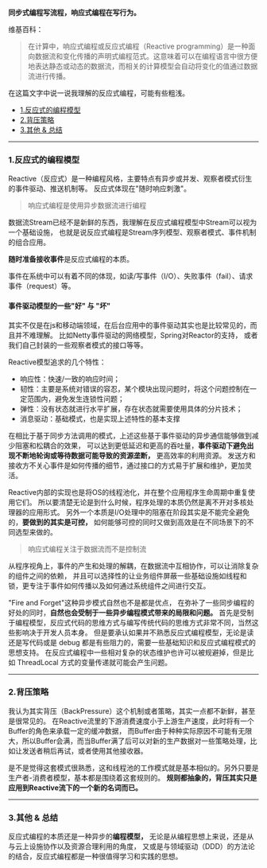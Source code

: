**同步式编程写流程，响应式编程在写行为。**

维基百科：

> 在计算中，响应式编程或反应式编程（Reactive programming）是一种面向数据流和变化传播的声明式编程范式。这意味着可以在编程语言中很方便地表达静态或动态的数据流，而相关的计算模型会自动将变化的值通过数据流进行传播。

在这篇文字中说一说我理解的反应式编程，可能有些粗浅。

- [1.反应式的编程模型](https://github.com/BBLLMYD/blog/blob/master/blogs/%E6%B5%85%E6%9E%90Reactive%E6%A8%A1%E5%9E%8B.md#1%E5%8F%8D%E5%BA%94%E5%BC%8F%E7%9A%84%E7%BC%96%E7%A8%8B%E6%A8%A1%E5%9E%8B)
- [2.背压策略](https://github.com/BBLLMYD/blog/blob/master/blogs/%E6%B5%85%E6%9E%90Reactive%E6%A8%A1%E5%9E%8B.md#2%E8%83%8C%E5%8E%8B%E7%AD%96%E7%95%A5)
- [3.其他 & 总结](https://github.com/BBLLMYD/blog/blob/master/blogs/%E6%B5%85%E6%9E%90Reactive%E6%A8%A1%E5%9E%8B.md#3%E5%85%B6%E4%BB%96--%E6%80%BB%E7%BB%93)

---

### 1.反应式的编程模型

Reactive（反应式）是一种编程风格，主要特点有异步或并发、观察者模式衍生的事件驱动、推送机制等。
反应式体现在"随时响应刺激"。

> 响应式编程是使用异步数据流进行编程

数据流Stream已经不是新鲜的东西，我理解在反应式编程模型中Stream可以视为一个基础设施，
也就是说反应式编程是Stream序列模型、观察者模式、事件机制的组合应用。

**随时准备接收事件**是反应式编程的本质。

事件在系统中可以有着不同的体现，如读/写事件（I/O）、失败事件（fail）、请求事件（request）等。

#### 事件驱动模型的一些"好" 与 "坏" 

其实不仅是在js和移动端领域，在后台应用中的事件驱动其实也是比较常见的，而且并不难理解。
比如Netty事件驱动的网络模型，Spring对Reactor的支持，
或者我们自己封装的一些观察者模式的接口等等。

Reactive模型追求的几个特性：

- 响应性：快速/一致的响应时间；
- 韧性：主要是系统对错误的容忍，某个模块出现问题时，将这个问题控制在一定范围内，避免发生连锁性问题；
- 弹性：没有状态就进行水平扩展，存在状态就需要使用具体的分片技术；
- 消息驱动：基础模式，也是实现上述特性的基本支撑

在相比于基于同步方法调用的模式，上述这些基于事件驱动的异步通信能够做到减少阻塞和松耦合的效果，
可以达到更低延迟和更高的吞吐量，**事件驱动下避免出现不断地轮询或等待数据可能导致的资源垄断，** 更高效率的利用资源。
发送方和接收方不关心事件是如何传播的细节，通过接口的方式易于扩展和维护，更加灵活。

Reactive内部的实现也是将OS的线程池化，并在整个应用程序生命周期中重复使用它们。
所以要清楚无论是到什么时候，程序处理的本质仍然是离不开对多核处理器的应用形式。
另外一个本质是I/O处理中的阻塞在阶段其实是不能完全避免的，**要做到的其实是可控，**
如何能够可控的同时又做到高效是在不同场景下的不同选型来做的。

> 响应式编程关注于数据流而不是控制流

从程序视角上，事件的产生和处理的解耦，在数据流中互相协作，可以让消除复杂的组件之间的依赖，
并且可以选择性的让业务组件屏蔽一些基础设施如线程和锁，更专注于事件如何传播以及如何通过系统组件之间进行交互。

"Fire and Forget"这种异步模式自然也不是都是优点，
在弥补了一些同步编程的好处的同时，**自然也会受制于一些异步编程模式带来的局限和问题。**
首先是受制于编程模型，反应式代码的思维方式与编写传统代码的思维方式非常不同，当然这些影响决于开发人员本身。
但是要承认如果并不熟悉反应式编程模型，无论是读还是写代码或是 debug 都是有些阻力的，需要一些基础知识和反应式编程模式的思想支持。
在反应式编程中一些相对复杂的状态维护也许可以被规避掉，但是比如 ThreadLocal 方式的变量传递就可能会产生问题。

---

### 2.背压策略

我认为其实背压（BackPressure）这个机制或者策略，其实一点都不新鲜，甚至是很常见的。
在Reactive流里的下游消费速度小于上游生产速度，此时将有一个Buffer的角色来承载一定的缓冲数据，
而Buffer由于种种实际原因不可能有无限大，所以Buffer会满，而当Buffer满了后可以对新的生产数据对一些策略处理，比如让发送者稍后再试，或者使用其他接收器。

是不是觉得这套模式很熟悉，这和线程池的工作模式就是基本相似的。另外只要是生产者-消费者模型，基本都是围绕着这套规则的。
**规则都抽象的，背压其实只是应用到Reactive流下的一个新的名词而已。**


---

### 3.其他 & 总结

反应式编程的本质还是一种异步的**编程模型，** 无论是从编程思想上来说，还是从与云上设施协作以及资源合理利用的角度，
又或是与领域驱动（DDD）的方法论的结合，反应式编程都是一种很值得学习和实践的思想。






